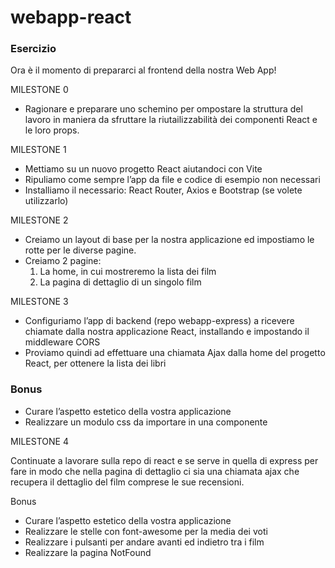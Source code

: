# webapp-react

### Esercizio
 
 Ora è il momento di prepararci al frontend della nostra Web App!
 
 MILESTONE 0 
 
 
- Ragionare e preparare uno schemino per ompostare la struttura del lavoro in maniera da sfruttare la riutailizzabilità dei componenti React e le loro props.

MILESTONE 1

- Mettiamo su un nuovo progetto React aiutandoci con Vite
- Ripuliamo come sempre l’app da file e codice di esempio non necessari
- Installiamo il necessario: React Router, Axios e Bootstrap (se volete utilizzarlo)

MILESTONE 2

- Creiamo un layout di base per la nostra applicazione ed impostiamo le rotte per le diverse pagine.
- Creiamo 2 pagine:
   1. La home, in cui mostreremo la lista dei film
   2. La pagina di dettaglio di un singolo film

MILESTONE 3

- Configuriamo l’app di backend (repo webapp-express) a ricevere chiamate dalla nostra applicazione React, installando e impostando il middleware CORS
- Proviamo quindi ad effettuare una chiamata Ajax dalla home del progetto React, per ottenere la lista dei libri

### Bonus

- Curare l’aspetto estetico della vostra applicazione
- Realizzare un modulo css da importare in una componente


MILESTONE 4

Continuate a lavorare sulla repo di react e se serve in quella di express per fare in modo che nella pagina di dettaglio ci sia una chiamata ajax che recupera il dettaglio del film comprese le sue recensioni.

Bonus
- Curare l’aspetto estetico della vostra applicazione
- Realizzare le stelle con font-awesome per la media dei voti
- Realizzare i pulsanti per andare avanti ed indietro tra i film
- Realizzare la pagina NotFound